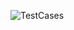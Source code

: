 ![TestCases](https://user-images.githubusercontent.com/67824009/164537799-0e3b2f2f-d940-4821-abd1-ceaa0f93275e.png)
